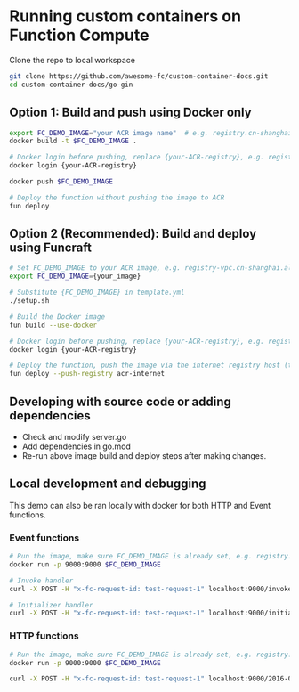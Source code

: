 # Running custom containers on Function Compute
Clone the repo to local workspace

```bash
git clone https://github.com/awesome-fc/custom-container-docs.git
cd custom-container-docs/go-gin
```

## Option 1: Build and push using Docker only

```bash
export FC_DEMO_IMAGE="your ACR image name"  # e.g. registry.cn-shanghai.aliyuncs.com/fnf-fc-demo/go-gin:latest
docker build -t $FC_DEMO_IMAGE .

# Docker login before pushing, replace {your-ACR-registry}, e.g. registry.cn-shanghai.aliyuncs.com
docker login {your-ACR-registry}

docker push $FC_DEMO_IMAGE

# Deploy the function without pushing the image to ACR
fun deploy
```

## Option 2 (Recommended): Build and deploy using Funcraft

```bash
# Set FC_DEMO_IMAGE to your ACR image, e.g. registry-vpc.cn-shanghai.aliyuncs.com/{your-namespace}/go-gin:latest
export FC_DEMO_IMAGE={your_image}

# Substitute {FC_DEMO_IMAGE} in template.yml
./setup.sh

# Build the Docker image
fun build --use-docker

# Docker login before pushing, replace {your-ACR-registry}, e.g. registry.cn-shanghai.aliyuncs.com
docker login {your-ACR-registry}

# Deploy the function, push the image via the internet registry host (the function config uses the VPC registry for faster image pulling)
fun deploy --push-registry acr-internet
```

## Developing with source code or adding dependencies
* Check and modify server.go 
* Add dependencies in go.mod
* Re-run above image build and deploy steps after making changes.

## Local development and debugging
This demo can also be ran locally with docker for both HTTP and Event functions.

### Event functions

```bash
# Run the image, make sure FC_DEMO_IMAGE is already set, e.g. registry.cn-shanghai.aliyuncs.com/fnf-fc-demo/go-gin:latest
docker run -p 9000:9000 $FC_DEMO_IMAGE

# Invoke handler
curl -X POST -H "x-fc-request-id: test-request-1" localhost:9000/invoke

# Initializer handler
curl -X POST -H "x-fc-request-id: test-request-1" localhost:9000/initialize
```

### HTTP functions

```bash
# Run the image, make sure FC_DEMO_IMAGE is already set, e.g. registry.cn-shanghai.aliyuncs.com/fnf-fc-demo/go-gin:latest
docker run -p 9000:9000 $FC_DEMO_IMAGE

curl -X POST -H "x-fc-request-id: test-request-1" localhost:9000/2016-08-15/proxy/GoGinCustomContainerDemo/go-gin-http/
```